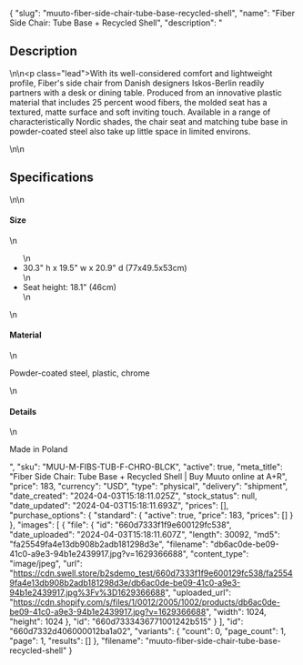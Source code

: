 {
  "slug": "muuto-fiber-side-chair-tube-base-recycled-shell",
  "name": "Fiber Side Chair: Tube Base + Recycled Shell",
  "description": "<h2>Description</h2>\n<!-- split -->\n<p class=\"lead\">With its well-considered comfort and lightweight profile, Fiber's side chair from Danish designers Iskos-Berlin readily partners with a desk or dining table. Produced from an innovative plastic material that includes 25 percent wood fibers, the molded seat has a textured, matte surface and soft inviting touch. Available in a range of characteristically Nordic shades, the chair seat and matching tube base in powder-coated steel also take up little space in limited environs.</p>\n<!-- split -->\n<h2>Specifications</h2>\n<!-- split -->\n<h4>Size</h4>\n<ul>\n<li>30.3\" h x 19.5\" w x 20.9\" d (77x49.5x53cm)</li>\n<li>Seat height: 18.1\" (46cm)</li>\n</ul>\n<h4>Material</h4>\n<p>Powder-coated steel, plastic, chrome</p>\n<h4>Details</h4>\n<p>Made in Poland</p>",
  "sku": "MUU-M-FIBS-TUB-F-CHRO-BLCK",
  "active": true,
  "meta_title": "Fiber Side Chair: Tube Base + Recycled Shell | Buy Muuto online at A+R",
  "price": 183,
  "currency": "USD",
  "type": "physical",
  "delivery": "shipment",
  "date_created": "2024-04-03T15:18:11.025Z",
  "stock_status": null,
  "date_updated": "2024-04-03T15:18:11.693Z",
  "prices": [],
  "purchase_options": {
    "standard": {
      "active": true,
      "price": 183,
      "prices": []
    }
  },
  "images": [
    {
      "file": {
        "id": "660d7333f1f9e600129fc538",
        "date_uploaded": "2024-04-03T15:18:11.607Z",
        "length": 30092,
        "md5": "fa25549fa4e13db908b2adb181298d3e",
        "filename": "db6ac0de-be09-41c0-a9e3-94b1e2439917.jpg?v=1629366688",
        "content_type": "image/jpeg",
        "url": "https://cdn.swell.store/b2sdemo_test/660d7333f1f9e600129fc538/fa25549fa4e13db908b2adb181298d3e/db6ac0de-be09-41c0-a9e3-94b1e2439917.jpg%3Fv%3D1629366688",
        "uploaded_url": "https://cdn.shopify.com/s/files/1/0012/2005/1002/products/db6ac0de-be09-41c0-a9e3-94b1e2439917.jpg?v=1629366688",
        "width": 1024,
        "height": 1024
      },
      "id": "660d7333436771001242b515"
    }
  ],
  "id": "660d7332d406000012ba1a02",
  "variants": {
    "count": 0,
    "page_count": 1,
    "page": 1,
    "results": []
  },
  "filename": "muuto-fiber-side-chair-tube-base-recycled-shell"
}